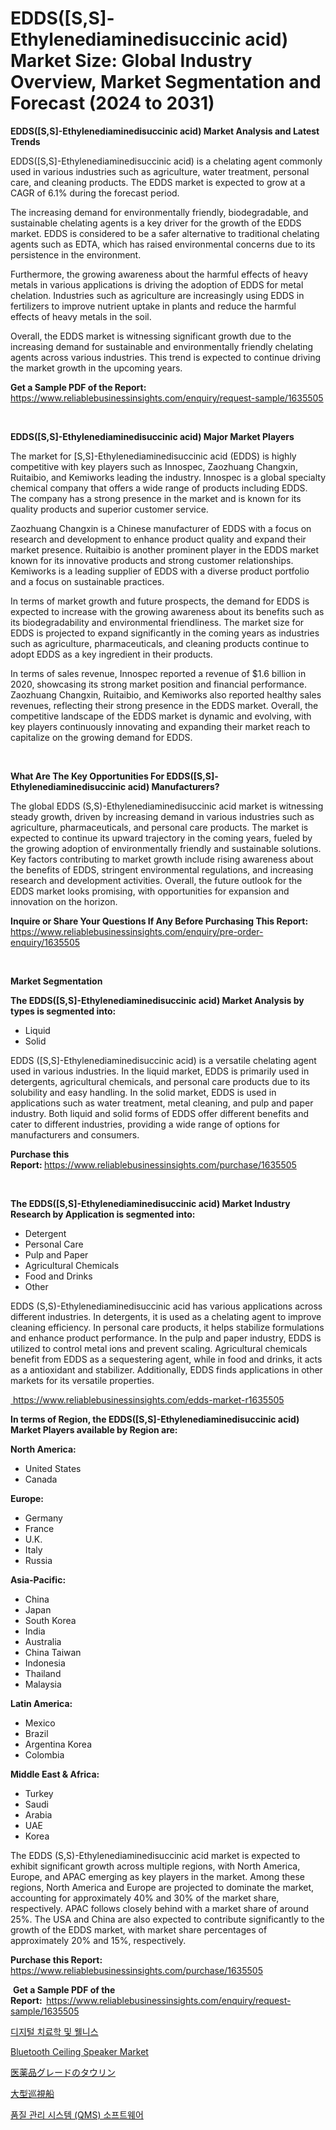 <p><h1>EDDS([S,S]-Ethylenediaminedisuccinic acid) Market Size: Global Industry Overview, Market Segmentation and Forecast (2024 to 2031)</h1></p><p><strong>EDDS([S,S]-Ethylenediaminedisuccinic acid) Market Analysis and Latest Trends</strong></p>
<p><p>EDDS([S,S]-Ethylenediaminedisuccinic acid) is a chelating agent commonly used in various industries such as agriculture, water treatment, personal care, and cleaning products. The EDDS market is expected to grow at a CAGR of 6.1% during the forecast period.</p><p>The increasing demand for environmentally friendly, biodegradable, and sustainable chelating agents is a key driver for the growth of the EDDS market. EDDS is considered to be a safer alternative to traditional chelating agents such as EDTA, which has raised environmental concerns due to its persistence in the environment.</p><p>Furthermore, the growing awareness about the harmful effects of heavy metals in various applications is driving the adoption of EDDS for metal chelation. Industries such as agriculture are increasingly using EDDS in fertilizers to improve nutrient uptake in plants and reduce the harmful effects of heavy metals in the soil.</p><p>Overall, the EDDS market is witnessing significant growth due to the increasing demand for sustainable and environmentally friendly chelating agents across various industries. This trend is expected to continue driving the market growth in the upcoming years.</p></p>
<p><strong>Get a Sample PDF of the Report:&nbsp;</strong> <a href="https://www.reliablebusinessinsights.com/enquiry/request-sample/1635505">https://www.reliablebusinessinsights.com/enquiry/request-sample/1635505</a></p>
<p>&nbsp;</p>
<p><strong>EDDS([S,S]-Ethylenediaminedisuccinic acid) Major Market Players</strong></p>
<p><p>The market for [S,S]-Ethylenediaminedisuccinic acid (EDDS) is highly competitive with key players such as Innospec, Zaozhuang Changxin, Ruitaibio, and Kemiworks leading the industry. Innospec is a global specialty chemical company that offers a wide range of products including EDDS. The company has a strong presence in the market and is known for its quality products and superior customer service. </p><p>Zaozhuang Changxin is a Chinese manufacturer of EDDS with a focus on research and development to enhance product quality and expand their market presence. Ruitaibio is another prominent player in the EDDS market known for its innovative products and strong customer relationships. Kemiworks is a leading supplier of EDDS with a diverse product portfolio and a focus on sustainable practices.</p><p>In terms of market growth and future prospects, the demand for EDDS is expected to increase with the growing awareness about its benefits such as its biodegradability and environmental friendliness. The market size for EDDS is projected to expand significantly in the coming years as industries such as agriculture, pharmaceuticals, and cleaning products continue to adopt EDDS as a key ingredient in their products.</p><p>In terms of sales revenue, Innospec reported a revenue of $1.6 billion in 2020, showcasing its strong market position and financial performance. Zaozhuang Changxin, Ruitaibio, and Kemiworks also reported healthy sales revenues, reflecting their strong presence in the EDDS market. Overall, the competitive landscape of the EDDS market is dynamic and evolving, with key players continuously innovating and expanding their market reach to capitalize on the growing demand for EDDS.</p></p>
<p>&nbsp;</p>
<p><strong>What Are The Key Opportunities For EDDS([S,S]-Ethylenediaminedisuccinic acid) Manufacturers?</strong></p>
<p><p>The global EDDS (S,S)-Ethylenediaminedisuccinic acid market is witnessing steady growth, driven by increasing demand in various industries such as agriculture, pharmaceuticals, and personal care products. The market is expected to continue its upward trajectory in the coming years, fueled by the growing adoption of environmentally friendly and sustainable solutions. Key factors contributing to market growth include rising awareness about the benefits of EDDS, stringent environmental regulations, and increasing research and development activities. Overall, the future outlook for the EDDS market looks promising, with opportunities for expansion and innovation on the horizon.</p></p>
<p><strong>Inquire or Share Your Questions If Any Before Purchasing This Report:</strong> <a href="https://www.reliablebusinessinsights.com/enquiry/pre-order-enquiry/1635505">https://www.reliablebusinessinsights.com/enquiry/pre-order-enquiry/1635505</a></p>
<p>&nbsp;</p>
<p><strong>Market Segmentation</strong></p>
<p><strong>The EDDS([S,S]-Ethylenediaminedisuccinic acid) Market Analysis by types is segmented into:</strong></p>
<p><ul><li>Liquid</li><li>Solid</li></ul></p>
<p><p>EDDS ([S,S]-Ethylenediaminedisuccinic acid) is a versatile chelating agent used in various industries. In the liquid market, EDDS is primarily used in detergents, agricultural chemicals, and personal care products due to its solubility and easy handling. In the solid market, EDDS is used in applications such as water treatment, metal cleaning, and pulp and paper industry. Both liquid and solid forms of EDDS offer different benefits and cater to different industries, providing a wide range of options for manufacturers and consumers.</p></p>
<p><strong>Purchase this Report:&nbsp;</strong><a href="https://www.reliablebusinessinsights.com/purchase/1635505">https://www.reliablebusinessinsights.com/purchase/1635505</a></p>
<p>&nbsp;</p>
<p><strong>The EDDS([S,S]-Ethylenediaminedisuccinic acid) Market Industry Research by Application is segmented into:</strong></p>
<p><ul><li>Detergent</li><li>Personal Care</li><li>Pulp and Paper</li><li>Agricultural Chemicals</li><li>Food and Drinks</li><li>Other</li></ul></p>
<p><p>EDDS (S,S)-Ethylenediaminedisuccinic acid has various applications across different industries. In detergents, it is used as a chelating agent to improve cleaning efficiency. In personal care products, it helps stabilize formulations and enhance product performance. In the pulp and paper industry, EDDS is utilized to control metal ions and prevent scaling. Agricultural chemicals benefit from EDDS as a sequestering agent, while in food and drinks, it acts as a antioxidant and stabilizer. Additionally, EDDS finds applications in other markets for its versatile properties.</p></p>
<p><a href="https://www.reliablebusinessinsights.com/edds-market-r1635505">&nbsp;https://www.reliablebusinessinsights.com/edds-market-r1635505</a></p>
<p><strong>In terms of Region, the EDDS([S,S]-Ethylenediaminedisuccinic acid) Market Players available by Region are:</strong></p>
<p>
    <p> <strong> North America: </strong>
        <ul>
            <li>United States</li>
            <li>Canada</li>
        </ul>
        </p> 
    <p> <strong> Europe: </strong>
        <ul>
            <li>Germany</li>
            <li>France</li>
            <li>U.K.</li>
            <li>Italy</li>
            <li>Russia</li>
        </ul>
        </p> 
    <p> <strong> Asia-Pacific: </strong>
        <ul>
            <li>China</li>
            <li>Japan</li>
            <li>South Korea</li>
            <li>India</li>
            <li>Australia</li>
            <li>China Taiwan</li>
            <li>Indonesia</li>
            <li>Thailand</li>
            <li>Malaysia</li>
        </ul>
        </p> 
    <p> <strong> Latin America: </strong>
        <ul>
            <li>Mexico</li>
            <li>Brazil</li>
            <li>Argentina Korea</li>
            <li>Colombia</li>
        </ul>
        </p> 
    <p> <strong> Middle East & Africa: </strong>
        <ul>
            <li>Turkey</li>
            <li>Saudi</li>
            <li>Arabia</li>
            <li>UAE</li>
            <li>Korea</li>
        </ul>
    </p>
    </p>
<p><p>The EDDS (S,S)-Ethylenediaminedisuccinic acid market is expected to exhibit significant growth across multiple regions, with North America, Europe, and APAC emerging as key players in the market. Among these regions, North America and Europe are projected to dominate the market, accounting for approximately 40% and 30% of the market share, respectively. APAC follows closely behind with a market share of around 25%. The USA and China are also expected to contribute significantly to the growth of the EDDS market, with market share percentages of approximately 20% and 15%, respectively.</p></p>
<p><strong>Purchase this Report: </strong><a href="https://www.reliablebusinessinsights.com/purchase/1635505">https://www.reliablebusinessinsights.com/purchase/1635505</a></p>
<p>&nbsp;<strong>Get a Sample PDF of the Report:&nbsp;&nbsp;</strong><a href="https://www.reliablebusinessinsights.com/enquiry/request-sample/1635505">https://www.reliablebusinessinsights.com/enquiry/request-sample/1635505</a></p>
<p><strong></strong></p>
<p><p><a href="https://github.com/fredrickeglers/Market-Research-Report-List-2/blob/main/126490083430.md">디지털 치료학 및 웰니스</a></p><p><a href="https://issuu.com/reportprime-2/docs/bluetooth-ceiling-speaker-market-size-2030.pptx">Bluetooth Ceiling Speaker Market</a></p><p><a href="https://github.com/DanykaKilback/Market-Research-Report-List-1/blob/main/933235692018.md">医薬品グレードのタウリン</a></p><p><a href="https://github.com/mohamedbakry57/Market-Research-Report-List-4/blob/main/961188692019.md">大型巡視船</a></p><p><a href="https://github.com/PhilToryphy7876567/Market-Research-Report-List-1/blob/main/171233084942.md">품질 관리 시스템 (QMS) 소프트웨어</a></p></p>
